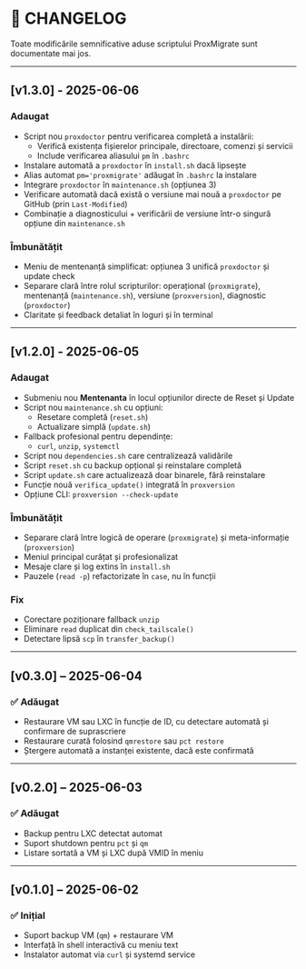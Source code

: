 # 📄 CHANGELOG

Toate modificările semnificative aduse scriptului ProxMigrate sunt documentate mai jos.


---

## [v1.3.0] - 2025-06-06

### Adaugat
- Script nou `proxdoctor` pentru verificarea completă a instalării:
  - Verifică existența fișierelor principale, directoare, comenzi și servicii
  - Include verificarea aliasului `pm` în `.bashrc`
- Instalare automată a `proxdoctor` în `install.sh` dacă lipsește
- Alias automat `pm='proxmigrate'` adăugat în `.bashrc` la instalare
- Integrare `proxdoctor` în `maintenance.sh` (opțiunea 3)
- Verificare automată dacă există o versiune mai nouă a `proxdoctor` pe GitHub (prin `Last-Modified`)
- Combinație a diagnosticului + verificării de versiune într-o singură opțiune din `maintenance.sh`

### Îmbunătățit
- Meniu de mentenanță simplificat: opțiunea 3 unifică `proxdoctor` și update check
- Separare clară între rolul scripturilor: operațional (`proxmigrate`), mentenanță (`maintenance.sh`), versiune (`proxversion`), diagnostic (`proxdoctor`)
- Claritate și feedback detaliat în loguri și în terminal

---

## [v1.2.0] - 2025-06-05

### Adaugat
- Submeniu nou **Mentenanta** în locul opțiunilor directe de Reset și Update
- Script nou `maintenance.sh` cu opțiuni:
  - Resetare completă (`reset.sh`)
  - Actualizare simplă (`update.sh`)
- Fallback profesional pentru dependințe:
  - `curl`, `unzip`, `systemctl`
- Script nou `dependencies.sh` care centralizează validările
- Script `reset.sh` cu backup opțional și reinstalare completă
- Script `update.sh` care actualizează doar binarele, fără reinstalare
- Funcție nouă `verifica_update()` integrată în `proxversion`
- Opțiune CLI: `proxversion --check-update`

### Îmbunătățit
- Separare clară între logică de operare (`proxmigrate`) și meta-informație (`proxversion`)
- Meniul principal curățat și profesionalizat
- Mesaje clare și log extins în `install.sh`
- Pauzele (`read -p`) refactorizate în `case`, nu în funcții

### Fix
- Corectare poziționare fallback `unzip`
- Eliminare `read` duplicat din `check_tailscale()`
- Detectare lipsă `scp` în `transfer_backup()`

---

## [v0.3.0] – 2025-06-04
### ✅ Adăugat
- Restaurare VM sau LXC în funcție de ID, cu detectare automată și confirmare de suprascriere
- Restaurare curată folosind `qmrestore` sau `pct restore`
- Ștergere automată a instanței existente, dacă este confirmată

---

## [v0.2.0] – 2025-06-03
### ✅ Adăugat
- Backup pentru LXC detectat automat
- Suport shutdown pentru `pct` și `qm`
- Listare sortată a VM și LXC după VMID în meniu

---

## [v0.1.0] – 2025-06-02
### ✅ Inițial
- Suport backup VM (`qm`) + restaurare VM
- Interfață în shell interactivă cu meniu text
- Instalator automat via `curl` și systemd service

